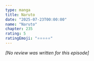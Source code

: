 ```yaml
---
type: manga
title: Naruto
date: "2025-07-23T00:00:00"
name: "Naruto"
chapter: 235
rating: 5
ratingEmoji: "⭐️⭐️⭐️⭐️⭐️"
---
```


_[No review was written for this episode]_